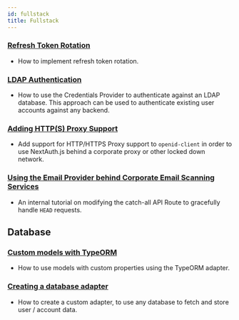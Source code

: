 ```yaml
---
id: fullstack
title: Fullstack
---
```


### [Refresh Token Rotation](/tutorials/refresh-token-rotation)

- How to implement refresh token rotation.

### [LDAP Authentication](/tutorials/ldap-auth-example)

- How to use the Credentials Provider to authenticate against an LDAP database. This approach can be used to authenticate existing user accounts against any backend.

### [Adding HTTP(S) Proxy Support](/tutorials/corporate-proxy)

- Add support for HTTP/HTTPS Proxy support to `openid-client` in order to use NextAuth.js behind a corporate proxy or other locked down network.

### [Using the Email Provider behind Corporate Email Scanning Services](/tutorials/avoid-corporate-link-checking-email-provider)

- An internal tutorial on modifying the catch-all API Route to gracefully handle `HEAD` requests.

## Database

### [Custom models with TypeORM](/adapters/typeorm#custom-models)

- How to use models with custom properties using the TypeORM adapter.

### [Creating a database adapter](/tutorials/creating-a-database-adapter)

- How to create a custom adapter, to use any database to fetch and store user / account data.
